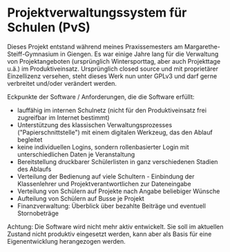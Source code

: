 # Projektverwaltungssystem für Schulen (PvS)

Dieses Projekt entstand während meines Praxissemesters am Margarethe-Steiff-Gymnasium in Giengen. Es war einige Jahre lang für die Verwaltung von Projektangeboten (ursprünglich Wintersporttag, aber auch Projekttage u.ä.) im Produktiveinsatz. Ursprünglich closed source und mit proprietärer Einzellizenz versehen, steht dieses Werk nun unter GPLv3 und darf gerne verbreitet und/oder verändert werden.

Eckpunkte der Software / Anforderungen, die die Software erfüllt:

- lauffähig im internen Schulnetz (nicht für den Produktiveinsatz frei zugreifbar im Internet bestimmt)
- Unterstützung des klassischen Verwaltungsprozesses ("Papierschnittstelle") mit einem digitalen Werkzeug, das den Ablauf begleitet
- keine individuellen Logins, sondern rollenbasierter Login mit unterschiedlichen Daten je Veranstaltung
- Bereitstellung druckbarer Schülerlisten in ganz verschiedenen Stadien des Ablaufs
- Verteilung der Bedienung auf viele Schultern - Einbindung der Klassenlehrer und Projektverantwortlichen zur Dateneingabe
- Verteilung von Schülern auf Projekte nach Angabe beliebiger Wünsche
- Aufteilung von Schülern auf Busse je Projekt
- Finanzverwaltung: Überblick über bezahlte Beiträge und eventuell Stornobeträge

Achtung: Die Software wird nicht mehr aktiv entwickelt. Sie soll im aktuellen Zustand nicht produktiv eingesetzt werden, kann aber als Basis für eine Eigenentwicklung herangezogen werden.
